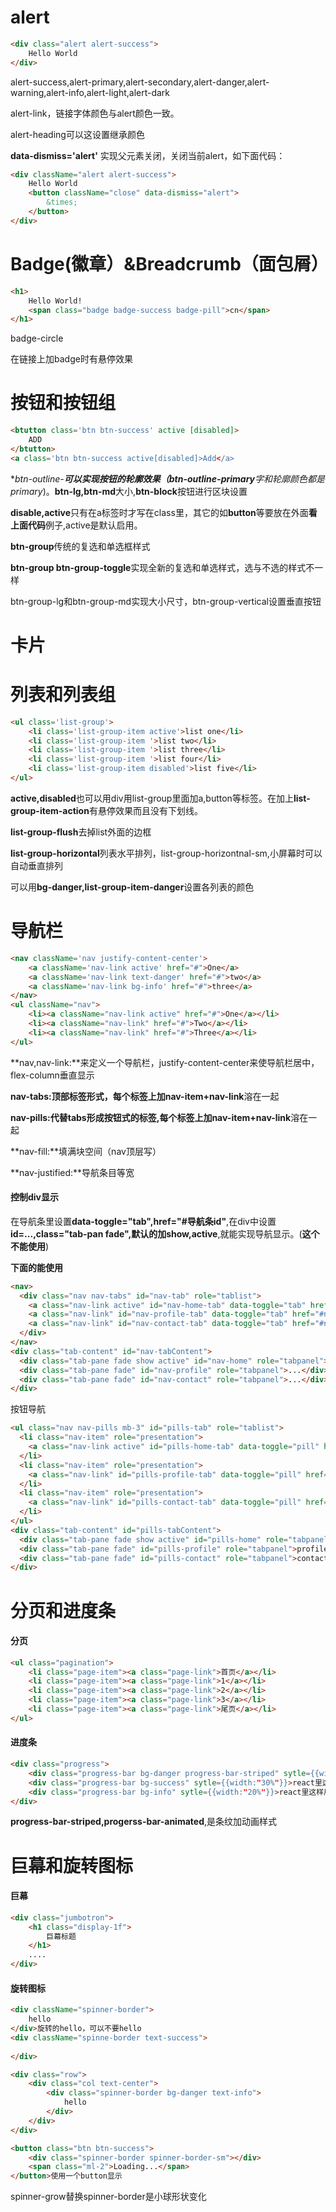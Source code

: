 # alert

```html
<div class="alert alert-success">
    Hello World
</div>
```

alert-success,alert-primary,alert-secondary,alert-danger,alert-warning,alert-info,alert-light,alert-dark

alert-link，链接字体颜色与alert颜色一致。

alert-heading可以这设置继承颜色

**data-dismiss='alert'** 实现父元素关闭，关闭当前alert，如下面代码：

```html
<div className="alert alert-success">
    Hello World
    <button className="close" data-dismiss="alert">
        &times;
    </button>
</div>
```



# Badge(徽章）&Breadcrumb（面包屑）

```html
<h1>
    Hello World!
    <span class="badge badge-success badge-pill">cn</span>
</h1>
```

badge-circle

在链接上加badge时有悬停效果

# 按钮和按钮组

```html
<btutton class='btn btn-success' active [disabled]>
    ADD
</btutton>
<a class='btn btn-success active[disabled]>Add</a>
```

**btn-outline-***可以实现按钮的轮廓效果（btn-outline-primary**字和轮廓颜色都是primary**)。**btn-lg,btn-md**大小,**btn-block**按钮进行区块设置

**disable,active**只有在a标签时才写在class里，其它的如**button**等要放在外面**看上面代码**例子,active是默认启用。

**btn-group**传统的复选和单选框样式

**btn-group btn-group-toggle**实现全新的复选和单选样式，选与不选的样式不一样

btn-group-lg和btn-group-md实现大小尺寸，btn-group-vertical设置垂直按钮

# 卡片







# 列表和列表组

```html
<ul class='list-group'>
    <li class='list-group-item active'>list one</li>
    <li class='list-group-item '>list two</li>
    <li class='list-group-item '>list three</li>
    <li class='list-group-item '>list four</li>
    <li class='list-group-item disabled'>list five</li>
</ul>
```

**active,disabled**也可以用div用list-group里面加a,button等标签。在加上**list-group-item-action**有悬停效果而且没有下划线。

**list-group-flush**去掉list外面的边框

**list-group-horizontal**列表水平排列，list-group-horizontnal-sm,小屏幕时可以自动垂直排列

可以用**bg-danger,list-group-item-danger**设置各列表的颜色



# 导航栏

```html
<nav className='nav justify-content-center'>
    <a className='nav-link active' href="#">One</a>
    <a className='nav-link text-danger' href="#">two</a>
    <a className='nav-link bg-info' href="#">three</a>
</nav>
<ul className="nav">
    <li><a className="nav-link active" href="#">One</a></li>
    <li><a className="nav-link" href="#">Two</a></li>
    <li><a className="nav-link" href="#">Three</a></li>
</ul>

```

**nav,nav-link:**来定义一个导航栏，justify-content-center来使导航栏居中，flex-column垂直显示

**nav-tabs:**顶部标签形式，每个标签上加**nav-item+nav-link**溶在一起

**nav-pills:**代替tabs形成按钮式的标签,每个标签上加**nav-item+nav-link**溶在一起

**nav-fill:**填满块空间（nav顶层写）

**nav-justified:**导航条目等宽

#### 控制div显示

在导航条里设置**data-toggle="tab",href="#导航条id"**,在div中设置**id=...,class="tab-pan fade",默认的加show,active**,就能实现导航显示。(**这个不能使用**)

**下面的能使用**

```html
<nav>
  <div class="nav nav-tabs" id="nav-tab" role="tablist">
    <a class="nav-link active" id="nav-home-tab" data-toggle="tab" href="#nav-home" role="tab">Home</a>
    <a class="nav-link" id="nav-profile-tab" data-toggle="tab" href="#nav-profile" role="tab">Profile</a>
    <a class="nav-link" id="nav-contact-tab" data-toggle="tab" href="#nav-contact" role="tab">Contact</a>
  </div>
</nav>
<div class="tab-content" id="nav-tabContent">
  <div class="tab-pane fade show active" id="nav-home" role="tabpanel">...</div>
  <div class="tab-pane fade" id="nav-profile" role="tabpanel">...</div>
  <div class="tab-pane fade" id="nav-contact" role="tabpanel">...</div>
</div>
```

按钮导航

```html
<ul class="nav nav-pills mb-3" id="pills-tab" role="tablist">
  <li class="nav-item" role="presentation">
    <a class="nav-link active" id="pills-home-tab" data-toggle="pill" href="#pills-home" role="tab">Home</a>
  </li>
  <li class="nav-item" role="presentation">
    <a class="nav-link" id="pills-profile-tab" data-toggle="pill" href="#pills-profile" role="tab">Profile</a>
  </li>
  <li class="nav-item" role="presentation">
    <a class="nav-link" id="pills-contact-tab" data-toggle="pill" href="#pills-contact" role="tab">Contact</a>
  </li>
</ul>
<div class="tab-content" id="pills-tabContent">
  <div class="tab-pane fade show active" id="pills-home" role="tabpanel">home</div>
  <div class="tab-pane fade" id="pills-profile" role="tabpanel">profile</div>
  <div class="tab-pane fade" id="pills-contact" role="tabpanel">contact</div>
</div>
```





# 分页和进度条

#### 分页

```html
<ul class="pagination">
    <li class="page-item"><a class="page-link">首页</a></li>
    <li class="page-item"><a class="page-link">1</a></li>
    <li class="page-item"><a class="page-link">2</a></li>
    <li class="page-item"><a class="page-link">3</a></li>
    <li class="page-item"><a class="page-link">尾页</a></li>
</ul>
```



#### 进度条

```html
<div class="progress">
    <div class="progress-bar bg-danger progress-bar-striped" sytle={{width:"50%"}}>react里这样用</div>
    <div class="progress-bar bg-success" sytle={{width:"30%"}}>react里这样用</div>
    <div class="progress-bar bg-info" sytle={{width:"20%"}}>react里这样用</div>
</div>
```

**progress-bar-striped,progerss-bar-animated**,是条纹加动画样式

# 巨幕和旋转图标

#### 巨幕

```html
<div class="jumbotron">
    <h1 class="display-1f">
        巨幕标题
    </h1>
    ....
</div>
```

#### 旋转图标

```html
<div className="spinner-border">
    hello
</div>旋转的hello，可以不要hello
<div className="spinne-border text-success">
    
</div>

<div class="row">
    <div class="col text-center">
        <div class="spinner-border bg-danger text-info">
            hello
        </div>
    </div>
</div>

<button class="btn btn-success">
    <div class="spinner-border spinner-border-sm"></div>
    <span class="ml-2">Loading...</span>
</button>使用一个button显示
```

spinner-grow替换spinner-border是小球形状变化





